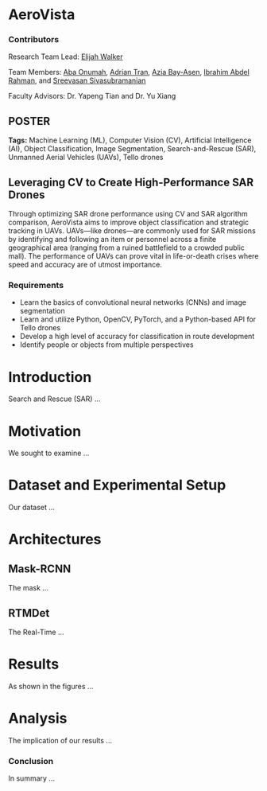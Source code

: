 # AeroVista

### Contributors
Research Team Lead: [Elijah Walker](https://www.linkedin.com/in/elijahtruthwalker/)

Team Members: [Aba Onumah](https://www.linkedin.com/in/aba-onumah-63315328b/), [Adrian Tran](https://www.linkedin.com/in/adrianvtran/), [Azia Bay-Asen](https://www.linkedin.com/in/aziabay/), [Ibrahim Abdel Rahman](https://www.linkedin.com/in/ibrahim-abdel-rahman/), and [Sreevasan Sivasubramanian](https://www.linkedin.com/in/sreevasan-sivasubramanian-0a3844228/)

Faculty Advisors: Dr. Yapeng Tian and Dr. Yu Xiang

## POSTER

**Tags:** Machine Learning (ML), Computer Vision (CV), Artificial Intelligence (AI), Object Classification, Image Segmentation, Search-and-Rescue (SAR), Unmanned Aerial Vehicles (UAVs), Tello drones
## Leveraging CV to Create High-Performance SAR Drones
Through optimizing SAR drone performance using CV and SAR algorithm comparison, AeroVista aims to improve object classification and strategic tracking in UAVs. UAVs—like drones—are commonly used for SAR missions by identifying and following an item or personnel across a finite geographical area (ranging from a ruined battlefield to a crowded public mall). The performance of UAVs can prove vital in life-or-death crises where speed and accuracy are of utmost importance.

### Requirements
- Learn the basics of convolutional neural networks (CNNs) and image segmentation
- Learn and utilize Python, OpenCV, PyTorch, and a Python-based API for Tello drones
- Develop a high level of accuracy for classification in route development
- Identify people or objects from multiple perspectives

# Introduction

Search and Rescue (SAR) ...

# Motivation

We sought to examine ...

# Dataset and Experimental Setup

Our dataset ...

# Architectures

## Mask-RCNN

The mask ...

## RTMDet

The Real-Time ...

# Results

As shown in the figures ...

# Analysis

The implication of our results ...

### Conclusion

In summary ...
